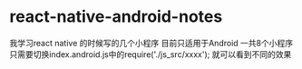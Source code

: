 # react-native-android-notes
我学习react native 的时候写的几个小程序   目前只适用于Android    一共8个小程序  只需要切换index.android.js中的require('./js_src/xxxx');
就可以看到不同的效果
